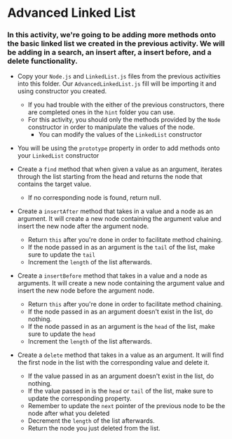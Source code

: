 # Advanced Linked List

### In this activity, we're going to be adding more methods onto the basic linked list we created in the previous activity. We will be adding in a search, an insert after, a insert before, and a delete functionality.

* Copy your `Node.js` and `LinkedList.js` files from the previous activities into this folder. Our `AdvancedLinkedList.js` fill will be importing it and using constructor you created.
    * If you had trouble with the either of the previous constructors, there are completed ones in the `hint` folder you can use.
    * For this activity, you should only the methods provided by the `Node` constructor in order to manipulate the values of the node.
        * You can modify the values of the `LinkedList` constructor

* You will be using the `prototype` property in order to add methods onto your `LinkedList` constructor

* Create a `find` method that when given a value as an argument, iterates through the list starting from the head and returns the node that contains the target value.
    * If no corresponding node is found, return null.

* Create a `insertAfter` method that takes in a value and a node as an argument. It will create a new node containing the argument value and insert the new node after the argument node.
    * Return `this` after you're done in order to facilitate method chaining.
    * If the node passed in as an argument is the `tail` of the list, make sure to update the `tail`
    * Increment the `length` of the list afterwards.

* Create a `insertBefore` method that takes in a value and a node as arguments. It will create a new node containing the argument value and insert the new node before the argument node.
    * Return `this` after you're done in order to facilitate method chaining.
    * If the node passed in as an argument doesn't exist in the list, do nothing.
    * If the node passed in as an argument is the `head` of the list, make sure to update the `head`
    * Increment the `length` of the list afterwards.

* Create a `delete` method that takes in a value as an argument. It will find the first node in the list with the corresponding value and delete it.
    * If the value passed in as an argument doesn't exist in the list, do nothing.
    * If the value passed in is the `head` or `tail` of the list, make sure to update the corresponding property.
    * Remember to update the `next` pointer of the previous node to be the node after what you deleted
    * Decrement the `length` of the list afterwards.
    * Return the node you just deleted from the list.
